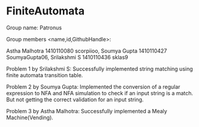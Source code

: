 # FiniteAutomata

Group name: Patronus

Group members <name,id,GithubHandle>:

Astha Malhotra	1410110080	scorpiioo, 
Soumya Gupta	1410110427	SoumyaGupta06, 
Srilakshmi S 	1410110436	sklas9

Problem 1 by Srilakshmi S:
Successfully implemented string matching using finite automata transition table.

Problem 2 by Soumya Gupta:
Implemented the conversion of a regular expression to NFA and NFA simulation to check if an input string is a match. But not getting the correct validation for an input string.

Problem 3 by Astha Malhotra:
Successfully implemented a Mealy Machine(Vending).
